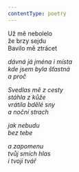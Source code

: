 ```yaml
---
contentType: poetry
---
```


<section>

Už mě nebolelo  
že brzy sejdu  
Bavilo mě ztrácet

_dávná já jména i místa  
kde jsem byla šťastná  
a proč_

</section>

<section>

_Svedlas mě z cesty  
stáhla z kůže  
vrátila bdělé sny  
a noční strach_

</section>

<section>

_jak nebudu  
bez tebe_

</section>

<section>

_a zapomenu  
tvůj smích hlas  
i tvoji tvář_

</section>
